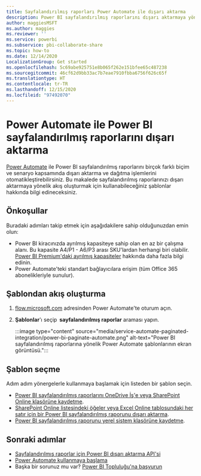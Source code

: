 ```yaml
---
title: Sayfalandırılmış raporları Power Automate ile dışarı aktarma
description: Power BI sayfalandırılmış raporlarını dışarı aktarmaya yönelik Power Automate akışlarını nasıl oluşturacağınızı öğrenin.
author: maggiesMSFT
ms.author: maggies
ms.reviewer: ''
ms.service: powerbi
ms.subservice: pbi-collaborate-share
ms.topic: how-to
ms.date: 12/14/2020
LocalizationGroup: Get started
ms.openlocfilehash: 5c69abe925751e8b065f262e151bfee65c487238
ms.sourcegitcommit: 46cf62d9bb33ac7b7eae7910fbba6756f626c65f
ms.translationtype: HT
ms.contentlocale: tr-TR
ms.lasthandoff: 12/15/2020
ms.locfileid: "97492070"
---
```

# <a name="export-power-bi-paginated-reports-with-power-automate"></a>Power Automate ile Power BI sayfalandırılmış raporlarını dışarı aktarma

[Power Automate](/power-automate/getting-started) ile Power BI sayfalandırılmış raporlarını birçok farklı biçim ve senaryo kapsamında dışarı aktarma ve dağıtma işlemlerini otomatikleştirebilirsiniz. Bu makalede sayfalandırılmış raporlarınızı dışarı aktarmaya yönelik akış oluşturmak için kullanabileceğiniz şablonlar hakkında bilgi edineceksiniz.  

## <a name="prerequisites"></a>Önkoşullar  

Buradaki adımları takip etmek için aşağıdakilere sahip olduğunuzdan emin olun:

- Power BI kiracınızda ayrılmış kapasiteye sahip olan en az bir çalışma alanı. Bu kapasite A4/P1 - A6/P3 arası SKU'lardan herhangi biri olabilir. [Power BI Premium'daki ayrılmış kapasiteler](../admin/service-premium-what-is.md) hakkında daha fazla bilgi edinin.
- Power Automate'teki standart bağlayıcılara erişim (tüm Office 365 abonelikleriyle sunulur).

## <a name="create-a-flow-from-a-template"></a>Şablondan akış oluşturma 

1. [flow.microsoft.com](https://flow.microsoft.com/) adresinden Power Automate'te oturum açın. 
1. **Şablonlar**'ı seçip  **sayfalandırılmış raporlar** araması yapın. 

    :::image type="content" source="media/service-automate-paginated-integration/power-bi-paginate-automate.png" alt-text="Power BI sayfalandırılmış raporlarına yönelik Power Automate şablonlarının ekran görüntüsü.":::

## <a name="select-a-template"></a>Şablon seçme 

Adım adım yönergelerle kullanmaya başlamak için listeden bir şablon seçin.  

- [Power BI sayfalandırılmış raporlarını OneDrive İş'e veya SharePoint Online klasörüne kaydetme](service-automate-paginated-onedrive-sharepoint.md).  
- [SharePoint Online listesindeki öğeler veya Excel Online tablosundaki her satır için bir Power BI sayfalandırılmış raporunu dışarı aktarma](service-automate-paginated-excel-sharepoint-list.md).
- [Power BI sayfalandırılmış raporunu yerel sistem klasörüne kaydetme](service-automate-paginated-local-file.md).

## <a name="next-steps"></a>Sonraki adımlar

- [Sayfalandırılmış raporlar için Power BI dışarı aktarma API'si](../developer/embedded/export-paginated-report.md)
- [Power Automate kullanmaya başlama](/power-automate/getting-started/)
- Başka bir sorunuz mu var? [Power BI Topluluğu'na başvurun](https://community.powerbi.com/)
